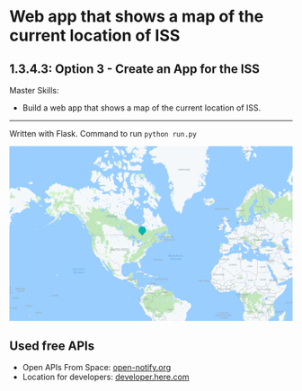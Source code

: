 # Web app that shows a map of the current location of ISS

## 1.3.4.3: Option 3 - Create an App for the ISS

Master Skills:

- Build a web app that shows a map of the current location of ISS.

---

Written with Flask. Command to run `python run.py`

<img src="iis_location.PNG" width="640"/>

## Used free APIs

- Open APIs From Space: [open-notify.org](http://open-notify.org/)
- Location for developers: [developer.here.com](https://developer.here.com/) 
